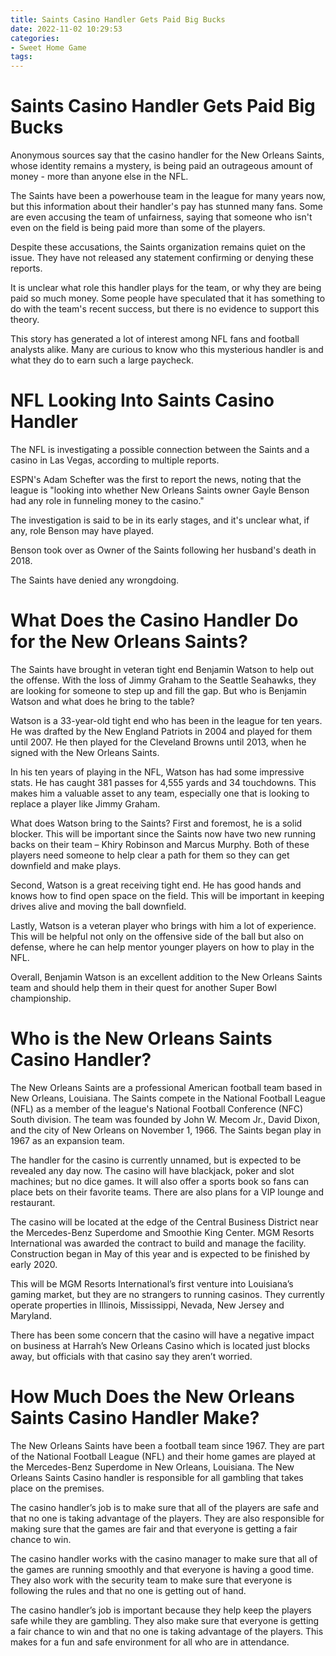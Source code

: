 ```yaml
---
title: Saints Casino Handler Gets Paid Big Bucks
date: 2022-11-02 10:29:53
categories:
- Sweet Home Game
tags:
---
```



#  Saints Casino Handler Gets Paid Big Bucks

Anonymous sources say that the casino handler for the New Orleans Saints, whose identity remains a mystery, is being paid an outrageous amount of money - more than anyone else in the NFL.

The Saints have been a powerhouse team in the league for many years now, but this information about their handler's pay has stunned many fans. Some are even accusing the team of unfairness, saying that someone who isn't even on the field is being paid more than some of the players.

Despite these accusations, the Saints organization remains quiet on the issue. They have not released any statement confirming or denying these reports.

It is unclear what role this handler plays for the team, or why they are being paid so much money. Some people have speculated that it has something to do with the team's recent success, but there is no evidence to support this theory.

This story has generated a lot of interest among NFL fans and football analysts alike. Many are curious to know who this mysterious handler is and what they do to earn such a large paycheck.

#  NFL Looking Into Saints Casino Handler

The NFL is investigating a possible connection between the Saints and a casino in Las Vegas, according to multiple reports.

ESPN's Adam Schefter was the first to report the news, noting that the league is "looking into whether New Orleans Saints owner Gayle Benson had any role in funneling money to the casino."

The investigation is said to be in its early stages, and it's unclear what, if any, role Benson may have played.

Benson took over as Owner of the Saints following her husband's death in 2018.

The Saints have denied any wrongdoing.

#  What Does the Casino Handler Do for the New Orleans Saints?

The Saints have brought in veteran tight end Benjamin Watson to help out the offense. With the loss of Jimmy Graham to the Seattle Seahawks, they are looking for someone to step up and fill the gap. But who is Benjamin Watson and what does he bring to the table?

Watson is a 33-year-old tight end who has been in the league for ten years. He was drafted by the New England Patriots in 2004 and played for them until 2007. He then played for the Cleveland Browns until 2013, when he signed with the New Orleans Saints.

In his ten years of playing in the NFL, Watson has had some impressive stats. He has caught 381 passes for 4,555 yards and 34 touchdowns. This makes him a valuable asset to any team, especially one that is looking to replace a player like Jimmy Graham.

What does Watson bring to the Saints? First and foremost, he is a solid blocker. This will be important since the Saints now have two new running backs on their team – Khiry Robinson and Marcus Murphy. Both of these players need someone to help clear a path for them so they can get downfield and make plays.

Second, Watson is a great receiving tight end. He has good hands and knows how to find open space on the field. This will be important in keeping drives alive and moving the ball downfield.

Lastly, Watson is a veteran player who brings with him a lot of experience. This will be helpful not only on the offensive side of the ball but also on defense, where he can help mentor younger players on how to play in the NFL.

Overall, Benjamin Watson is an excellent addition to the New Orleans Saints team and should help them in their quest for another Super Bowl championship.

#  Who is the New Orleans Saints Casino Handler?

The New Orleans Saints are a professional American football team based in New Orleans, Louisiana. The Saints compete in the National Football League (NFL) as a member of the league's National Football Conference (NFC) South division. The team was founded by John W. Mecom Jr., David Dixon, and the city of New Orleans on November 1, 1966. The Saints began play in 1967 as an expansion team.

The handler for the casino is currently unnamed, but is expected to be revealed any day now. The casino will have blackjack, poker and slot machines; but no dice games. It will also offer a sports book so fans can place bets on their favorite teams. There are also plans for a VIP lounge and restaurant.

The casino will be located at the edge of the Central Business District near the Mercedes-Benz Superdome and Smoothie King Center. MGM Resorts International was awarded the contract to build and manage the facility. Construction began in May of this year and is expected to be finished by early 2020.

This will be MGM Resorts International’s first venture into Louisiana’s gaming market, but they are no strangers to running casinos. They currently operate properties in Illinois, Mississippi, Nevada, New Jersey and Maryland.

There has been some concern that the casino will have a negative impact on business at Harrah’s New Orleans Casino which is located just blocks away, but officials with that casino say they aren’t worried.

#  How Much Does the New Orleans Saints Casino Handler Make?

The New Orleans Saints have been a football team since 1967. They are part of the National Football League (NFL) and their home games are played at the Mercedes-Benz Superdome in New Orleans, Louisiana. The New Orleans Saints Casino handler is responsible for all gambling that takes place on the premises.

The casino handler’s job is to make sure that all of the players are safe and that no one is taking advantage of the players. They are also responsible for making sure that the games are fair and that everyone is getting a fair chance to win.

The casino handler works with the casino manager to make sure that all of the games are running smoothly and that everyone is having a good time. They also work with the security team to make sure that everyone is following the rules and that no one is getting out of hand.

The casino handler’s job is important because they help keep the players safe while they are gambling. They also make sure that everyone is getting a fair chance to win and that no one is taking advantage of the players. This makes for a fun and safe environment for all who are in attendance.